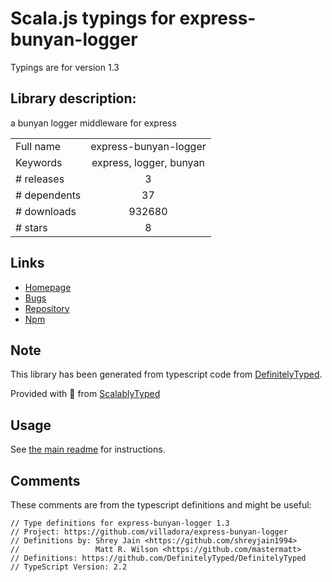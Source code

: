 
# Scala.js typings for express-bunyan-logger

Typings are for version 1.3

## Library description:
a bunyan logger middleware for express

|                    |                 |
| ------------------ | :-------------: |
| Full name          | express-bunyan-logger |
| Keywords           | express, logger, bunyan |
| # releases         | 3 |
| # dependents       | 37 |
| # downloads        | 932680 |
| # stars            | 8 |

## Links
- [Homepage](https://github.com/villadora/express-bunyan-logger#readme)
- [Bugs](https://github.com/villadora/express-bunyan-logger/issues)
- [Repository](https://github.com/villadora/express-bunyan-logger)
- [Npm](https://www.npmjs.com/package/express-bunyan-logger)
    


## Note
This library has been generated from typescript code from [DefinitelyTyped](https://definitelytyped.org).

Provided with :purple_heart: from [ScalablyTyped](https://github.com/oyvindberg/ScalablyTyped)

## Usage
See [the main readme](../../readme.md) for instructions.

## Comments

These comments are from the typescript definitions and might be useful:
```
// Type definitions for express-bunyan-logger 1.3
// Project: https://github.com/villadora/express-bunyan-logger
// Definitions by: Shrey Jain <https://github.com/shreyjain1994>
//                 Matt R. Wilson <https://github.com/mastermatt>
// Definitions: https://github.com/DefinitelyTyped/DefinitelyTyped
// TypeScript Version: 2.2

```


